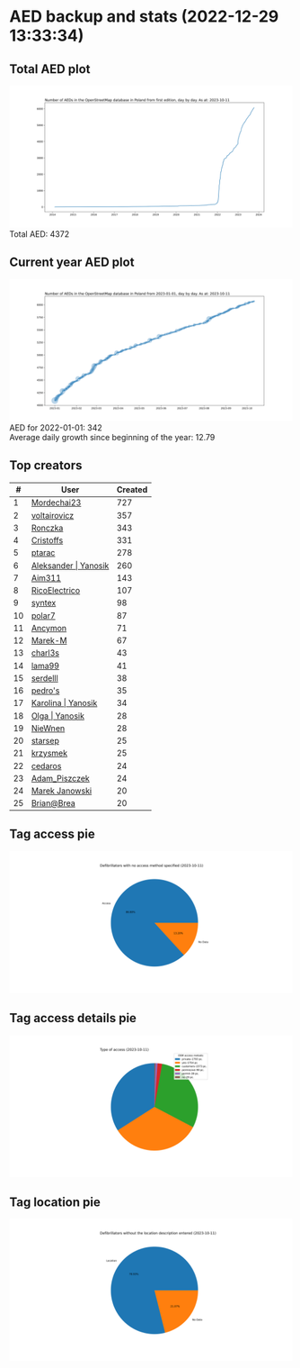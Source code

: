 # AED backup and stats (2022-12-29 13:33:34)


## Total AED plot
![](report_data/total_aed.svg)
Total AED: 4372

## Current year AED plot
![](report_data/current_year_aed.svg)\
AED for 2022-01-01: 342\
Average daily growth since beginning of the year: 12.79

## Top creators
| # | User | Created |
| ------------- | ------------- | ------------- |
| 1 | [Mordechai23](<https://www.openstreetmap.org/user/Mordechai23>) | 727 |
| 2 | [voltairovicz](<https://www.openstreetmap.org/user/voltairovicz>) | 357 |
| 3 | [Ronczka](<https://www.openstreetmap.org/user/Ronczka>) | 343 |
| 4 | [Cristoffs](<https://www.openstreetmap.org/user/Cristoffs>) | 331 |
| 5 | [ptarac](<https://www.openstreetmap.org/user/ptarac>) | 278 |
| 6 | [Aleksander &#124; Yanosik](<https://www.openstreetmap.org/user/Aleksander &#124; Yanosik>) | 260 |
| 7 | [Aim311](<https://www.openstreetmap.org/user/Aim311>) | 143 |
| 8 | [RicoElectrico](<https://www.openstreetmap.org/user/RicoElectrico>) | 107 |
| 9 | [syntex](<https://www.openstreetmap.org/user/syntex>) | 98 |
| 10 | [polar7](<https://www.openstreetmap.org/user/polar7>) | 87 |
| 11 | [Ancymon](<https://www.openstreetmap.org/user/Ancymon>) | 71 |
| 12 | [Marek-M](<https://www.openstreetmap.org/user/Marek-M>) | 67 |
| 13 | [charl3s](<https://www.openstreetmap.org/user/charl3s>) | 43 |
| 14 | [lama99](<https://www.openstreetmap.org/user/lama99>) | 41 |
| 15 | [serdelll](<https://www.openstreetmap.org/user/serdelll>) | 38 |
| 16 | [pedro's](<https://www.openstreetmap.org/user/pedro's>) | 35 |
| 17 | [Karolina &#124; Yanosik](<https://www.openstreetmap.org/user/Karolina &#124; Yanosik>) | 34 |
| 18 | [Olga &#124; Yanosik](<https://www.openstreetmap.org/user/Olga &#124; Yanosik>) | 28 |
| 19 | [NieWnen](<https://www.openstreetmap.org/user/NieWnen>) | 28 |
| 20 | [starsep](<https://www.openstreetmap.org/user/starsep>) | 25 |
| 21 | [krzysmek](<https://www.openstreetmap.org/user/krzysmek>) | 25 |
| 22 | [cedaros](<https://www.openstreetmap.org/user/cedaros>) | 24 |
| 23 | [Adam_Piszczek](<https://www.openstreetmap.org/user/Adam_Piszczek>) | 24 |
| 24 | [Marek Janowski](<https://www.openstreetmap.org/user/Marek Janowski>) | 20 |
| 25 | [Brian@Brea](<https://www.openstreetmap.org/user/Brian@Brea>) | 20 |

## Tag access pie
![](report_data/tag_access.svg)

## Tag access details pie
![](report_data/tag_access_details.svg)

## Tag location pie
![](report_data/tag_location.svg)
